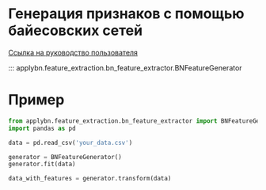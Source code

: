 # Генерация признаков с помощью байесовских сетей

[Ссылка на руководство пользователя](../../user-guide/feature_extraction/feature_extraction.md)

::: applybn.feature_extraction.bn_feature_extractor.BNFeatureGenerator

# Пример

```python
from applybn.feature_extraction.bn_feature_extractor import BNFeatureGenerator
import pandas as pd

data = pd.read_csv('your_data.csv')

generator = BNFeatureGenerator()
generator.fit(data)

data_with_features = generator.transform(data)
```
